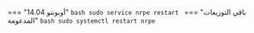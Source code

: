 === "أوبونتو 14.04"
    ```bash
    sudo service nrpe restart
    ```
=== "باقي التوزيعات المدعومة"
    ```bash
    sudo systemctl restart nrpe
    ```